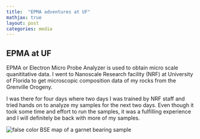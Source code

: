 ```yaml
---
title:  "EPMA adventures at UF"
mathjax: true
layout: post
categories: media
---
```


## EPMA at UF
EPMA or Electron Micro Probe Analyzer is used to obtain micro scale quanititative data. I went to Nanoscale Research facility (NRF) at University of Florida to get microscopic composition data of my rocks from the Grenville Orogeny.

I was there for four days where two days I was trained by NRF staff and tried hands on to analyze my samples for the next two days. Even though it took some time and effort to run the samples, it was a fulfilling experience and I will definitely be back with more of my samples.

![false color BSE map of a garnet bearing sample](/assets/BSE.bmp)
